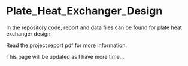 # Plate_Heat_Exchanger_Design

In the repository code, report and data files can be found for plate heat exchanger design.

Read the project report pdf for more information.

This page will be updated as I have more time...

